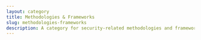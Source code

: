 ```yaml
---
layout: category
title: Methodologies & Frameworks
slug: methodologies-frameworks
description: A category for security-related methodologies and frameworks.
---
```

